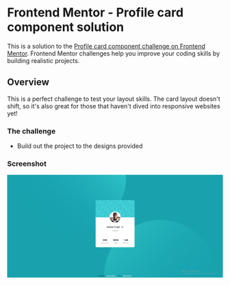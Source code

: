 # Frontend Mentor - Profile card component solution

This is a solution to the [Profile card component challenge on Frontend Mentor](https://www.frontendmentor.io/challenges/profile-card-component-cfArpWshJ). Frontend Mentor challenges help you improve your coding skills by building realistic projects. 

## Overview
This is a perfect challenge to test your layout skills. The card layout doesn't shift, so it's also great for those that haven't dived into responsive websites yet!

### The challenge

- Build out the project to the designs provided

### Screenshot

![](./images/screenshot.png)
